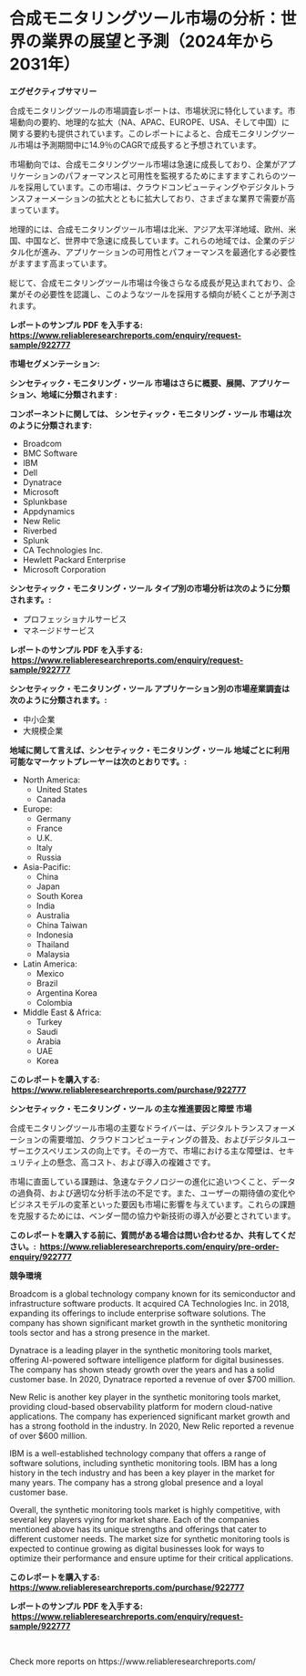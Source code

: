 <p><h1>合成モニタリングツール市場の分析：世界の業界の展望と予測（2024年から2031年）</h1></p><p><strong>エグゼクティブサマリー</strong></p>
<p><p>合成モニタリングツールの市場調査レポートは、市場状況に特化しています。市場動向の要約、地理的な拡大（NA、APAC、EUROPE、USA、そして中国）に関する要約も提供されています。このレポートによると、合成モニタリングツール市場は予測期間中に14.9％のCAGRで成長すると予想されています。</p><p>市場動向では、合成モニタリングツール市場は急速に成長しており、企業がアプリケーションのパフォーマンスと可用性を監視するためにますますこれらのツールを採用しています。この市場は、クラウドコンピューティングやデジタルトランスフォーメーションの拡大とともに拡大しており、さまざまな業界で需要が高まっています。</p><p>地理的には、合成モニタリングツール市場は北米、アジア太平洋地域、欧州、米国、中国など、世界中で急速に成長しています。これらの地域では、企業のデジタル化が進み、アプリケーションの可用性とパフォーマンスを最適化する必要性がますます高まっています。</p><p>総じて、合成モニタリングツール市場は今後さらなる成長が見込まれており、企業がその必要性を認識し、このようなツールを採用する傾向が続くことが予測されます。</p></p>
<p><strong>レポートのサンプル PDF を入手する: <a href="https://www.reliableresearchreports.com/enquiry/request-sample/922777">https://www.reliableresearchreports.com/enquiry/request-sample/922777</a></strong></p>
<p><strong>市場セグメンテーション:</strong></p>
<p><strong> シンセティック・モニタリング・ツール 市場はさらに概要、展開、アプリケーション、地域に分類されます :</strong></p>
<p><strong>コンポーネントに関しては、 シンセティック・モニタリング・ツール 市場は次のように分類されます: &nbsp;</strong></p>
<p><ul><li>Broadcom</li><li>BMC Software</li><li>IBM</li><li>Dell</li><li>Dynatrace</li><li>Microsoft</li><li>Splunkbase</li><li>Appdynamics</li><li>New Relic</li><li>Riverbed</li><li>Splunk</li><li>CA Technologies Inc.</li><li>Hewlett Packard Enterprise</li><li>Microsoft Corporation</li></ul></p>
<p><strong> シンセティック・モニタリング・ツール タイプ別の市場分析は次のように分類されます。:</strong></p>
<p><ul><li>プロフェッショナルサービス</li><li>マネージドサービス</li></ul></p>
<p><strong>レポートのサンプル PDF を入手する: &nbsp;<a href="https://www.reliableresearchreports.com/enquiry/request-sample/922777">https://www.reliableresearchreports.com/enquiry/request-sample/922777</a></strong></p>
<p><strong> シンセティック・モニタリング・ツール アプリケーション別の市場産業調査は次のように分類されます。:</strong></p>
<p><ul><li>中小企業</li><li>大規模企業</li></ul></p>
<p><strong>地域に関して言えば、シンセティック・モニタリング・ツール 地域ごとに利用可能なマーケットプレーヤーは次のとおりです。:</strong></p>
<p><ul>
    <li>
        North America:
        <ul>
            <li>United States</li>
            <li>Canada</li>
        </ul>
    </li>
    <li>
        Europe:
        <ul>
            <li>Germany</li>
            <li>France</li>
            <li>U.K.</li>
            <li>Italy</li>
            <li>Russia</li>
        </ul>
    </li>
    <li>
        Asia-Pacific:
        <ul>
            <li>China</li>
            <li>Japan</li>
            <li>South Korea</li>
            <li>India</li>
            <li>Australia</li>
            <li>China Taiwan</li>
            <li>Indonesia</li>
            <li>Thailand</li>
            <li>Malaysia</li>
        </ul>
    </li>
    <li>
        Latin America:
        <ul>
            <li>Mexico</li>
            <li>Brazil</li>
            <li>Argentina Korea</li>
            <li>Colombia</li>
        </ul>
    </li>
    <li>
        Middle East & Africa:
        <ul>
            <li>Turkey</li>
            <li>Saudi</li>
            <li>Arabia</li>
            <li>UAE</li>
            <li>Korea</li>
        </ul>
    </li>
    </ul></p>
<p><strong>このレポートを購入する: &nbsp;<a href="https://www.reliableresearchreports.com/purchase/922777">https://www.reliableresearchreports.com/purchase/922777</a></strong></p>
<p><strong>シンセティック・モニタリング・ツール の主な推進要因と障壁 市場</strong></p>
<p><p>合成モニタリングツール市場の主要なドライバーは、デジタルトランスフォーメーションの需要増加、クラウドコンピューティングの普及、およびデジタルユーザーエクスペリエンスの向上です。その一方で、市場における主な障壁は、セキュリティ上の懸念、高コスト、および導入の複雑さです。</p><p>市場に直面している課題は、急速なテクノロジーの進化に追いつくこと、データの過負荷、および適切な分析手法の不足です。また、ユーザーの期待値の変化やビジネスモデルの変革といった要因も市場に影響を与えています。これらの課題を克服するためには、ベンダー間の協力や新技術の導入が必要とされています。</p></p>
<p><strong>このレポートを購入する前に、質問がある場合は問い合わせるか、共有してください。:&nbsp; <a href="https://www.reliableresearchreports.com/enquiry/pre-order-enquiry/922777">https://www.reliableresearchreports.com/enquiry/pre-order-enquiry/922777</a></strong></p>
<p><strong>競争環境</strong></p>
<p><p>Broadcom is a global technology company known for its semiconductor and infrastructure software products. It acquired CA Technologies Inc. in 2018, expanding its offerings to include enterprise software solutions. The company has shown significant market growth in the synthetic monitoring tools sector and has a strong presence in the market.</p><p>Dynatrace is a leading player in the synthetic monitoring tools market, offering AI-powered software intelligence platform for digital businesses. The company has shown steady growth over the years and has a solid customer base. In 2020, Dynatrace reported a revenue of over $700 million.</p><p>New Relic is another key player in the synthetic monitoring tools market, providing cloud-based observability platform for modern cloud-native applications. The company has experienced significant market growth and has a strong foothold in the industry. In 2020, New Relic reported a revenue of over $600 million.</p><p>IBM is a well-established technology company that offers a range of software solutions, including synthetic monitoring tools. IBM has a long history in the tech industry and has been a key player in the market for many years. The company has a strong global presence and a loyal customer base.</p><p>Overall, the synthetic monitoring tools market is highly competitive, with several key players vying for market share. Each of the companies mentioned above has its unique strengths and offerings that cater to different customer needs. The market size for synthetic monitoring tools is expected to continue growing as digital businesses look for ways to optimize their performance and ensure uptime for their critical applications.</p></p>
<p><strong>このレポートを購入する: &nbsp; <a href="https://www.reliableresearchreports.com/purchase/922777">https://www.reliableresearchreports.com/purchase/922777</a></strong></p>
<p><strong>レポートのサンプル PDF を入手する: &nbsp;<a href="https://www.reliableresearchreports.com/enquiry/request-sample/922777">https://www.reliableresearchreports.com/enquiry/request-sample/922777</a></strong><strong></strong></p>
<p>&nbsp;</p>
<p>Check more reports on https://www.reliableresearchreports.com/</p>